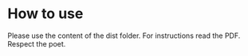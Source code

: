 # How to use

Please use the content of the dist folder.
For instructions read the PDF.
Respect the poet.
